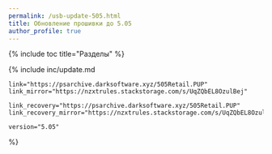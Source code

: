 ```yaml
---
permalink: /usb-update-505.html
title: Обновление прошивки до 5.05
author_profile: true
---
```

{% include toc title="Разделы" %}

{% include inc/update.md 

	link="https://psarchive.darksoftware.xyz/505Retail.PUP" 
	link_mirror="https://nzxtrules.stackstorage.com/s/UqZQbEL8OzulBej" 

	link_recovery="https://psarchive.darksoftware.xyz/505Retail.PUP" 
	link_recovery_mirror="https://nzxtrules.stackstorage.com/s/UqZQbEL8OzulBej" 

	version="5.05"

%}
